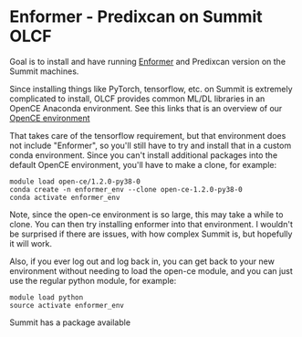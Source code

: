 # Enformer - Predixcan on Summit OLCF

Goal is to install and have running [Enformer](https://github.com/deepmind/deepmind-research/tree/master/enformer) and Predixcan version on the Summit machines.


Since installing things like PyTorch, tensorflow, etc. on Summit is extremely complicated to install, OLCF provides common ML/DL libraries in an OpenCE Anaconda environment. 
See this links that is an overview of our [OpenCE environment](https://docs.olcf.ornl.gov/software/analytics/ibm-wml-ce.html)

That takes care of the tensorflow requirement, but that environment does not include "Enformer", so you'll still have to try and install that in a custom conda environment. 
Since you can't install additional packages into the default OpenCE environment, you'll have to make a clone, for example:

```
module load open-ce/1.2.0-py38-0
conda create -n enformer_env --clone open-ce-1.2.0-py38-0
conda activate enformer_env
```

Note, since the open-ce environment is so large, this may take a while to clone. You can then try installing enformer into that environment. 
I wouldn't be surprised if there are issues, with how complex Summit is, but hopefully it will work.

Also, if you ever log out and log back in, you can get back to your new environment without needing to load the open-ce module, and you can just use the regular python module, for example:

```
module load python
source activate enformer_env
```
Summit has a package available
